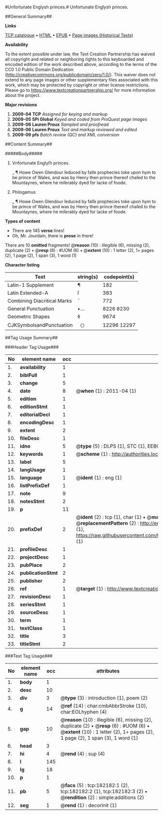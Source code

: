 #Unfortunate Englysh princes.#
Unfortunate Englysh princes.

##General Summary##

**Links**

[TCP catalogue](http://www.ota.ox.ac.uk/tcp/)  • 
[HTML](http://tei.it.ox.ac.uk/tcp/Texts-HTML/free/B00/B00172.html)  • 
[EPUB](http://tei.it.ox.ac.uk/tcp/Texts-EPUB/free/B00/B00172.epub) • 
[Page images (Historical Texts)](https://historicaltexts.jisc.ac.uk/eebo-60827542e)

**Availability**

To the extent possible under law, the Text Creation Partnership has waived all copyright and related or neighboring rights to this keyboarded and encoded edition of the work described above, according to the terms of the CC0 1.0 Public Domain Dedication (http://creativecommons.org/publicdomain/zero/1.0/). This waiver does not extend to any page images or other supplementary files associated with this work, which may be protected by copyright or other license restrictions. Please go to https://www.textcreationpartnership.org/ for more information about the project.

**Major revisions**

1. __2009-04__ __TCP__ *Assigned for keying and markup*
1. __2009-05__ __SPi Global__ *Keyed and coded from ProQuest page images*
1. __2009-06__ __Lauren Proux__ *Sampled and proofread*
1. __2009-06__ __Lauren Proux__ *Text and markup reviewed and edited*
1. __2009-09__ __pfs__ *Batch review (QC) and XML conversion*

##Content Summary##

#####Body#####

1. Vnfortunate Englyſh princes.

    _ ¶ Howe Owen Glendour ſeduced by falſe prophecies toke upon hym to be prince of Wales, and was by Henry then prince thereof chaſed to the Mountaynes, where he miſerably dyed for lacke of foode.

1. Philogamus

    _ ¶ Howe Owen Glendour ſeduced by falſe prophecies toke upon hym to be prince of Wales, and was by Henry then prince thereof chaſed to the Mountaynes, where he miſerably dyed for lacke of foode.

**Types of content**

  * There are 145 **verse** lines!
  * Oh, Mr. Jourdain, there is **prose** in there!

There are 10 **omitted** fragments! 
 @__reason__ (10) : illegible (6), missing (2), duplicate (2)  •  @__resp__ (6) : #UOM (6)  •  @__extent__ (10) : 1 letter (2), 1+ pages (2), 1 page (2), 1 span (3), 1 word (1)

**Character listing**


|Text|string(s)|codepoint(s)|
|---|---|---|
|Latin-1 Supplement|¶|182|
|Latin Extended-A|ſ|383|
|Combining             Diacritical Marks|̄|772|
|General Punctuation|•…|8226 8230|
|Geometric Shapes|◊|9674|
|CJKSymbolsandPunctuation|〈〉|12296 12297|

##Tag Usage Summary##

###Header Tag Usage###

|No|element name|occ|attributes|
|---|---|---|---|
|1.|__availability__|1||
|2.|__biblFull__|1||
|3.|__change__|5||
|4.|__date__|8| @__when__ (1) : 2011-04 (1)|
|5.|__edition__|1||
|6.|__editionStmt__|1||
|7.|__editorialDecl__|1||
|8.|__encodingDesc__|1||
|9.|__extent__|2||
|10.|__fileDesc__|1||
|11.|__idno__|5| @__type__ (5) : DLPS (1), STC (1), EEBO-CITATION (1), OCLC (1), VID (1)|
|12.|__keywords__|1| @__scheme__ (1) : http://authorities.loc.gov/ (1)|
|13.|__label__|5||
|14.|__langUsage__|1||
|15.|__language__|1| @__ident__ (1) : eng (1)|
|16.|__listPrefixDef__|1||
|17.|__note__|9||
|18.|__notesStmt__|2||
|19.|__p__|11||
|20.|__prefixDef__|2| @__ident__ (2) : tcp (1), char (1)  •  @__matchPattern__ (2) : ([0-9\-]+):([0-9IVX]+) (1), (.+) (1)  •  @__replacementPattern__ (2) : http://eebo.chadwyck.com/downloadtiff?vid=$1&page=$2 (1), https://raw.githubusercontent.com/textcreationpartnership/Texts/master/tcpchars.xml#$1 (1)|
|21.|__profileDesc__|1||
|22.|__projectDesc__|1||
|23.|__pubPlace__|2||
|24.|__publicationStmt__|2||
|25.|__publisher__|2||
|26.|__ref__|1| @__target__ (1) : http://www.textcreationpartnership.org/docs/. (1)|
|27.|__revisionDesc__|1||
|28.|__seriesStmt__|1||
|29.|__sourceDesc__|1||
|30.|__term__|1||
|31.|__textClass__|1||
|32.|__title__|3||
|33.|__titleStmt__|2||


###Text Tag Usage###

|No|element name|occ|attributes|
|---|---|---|---|
|1.|__body__|1||
|2.|__desc__|10||
|3.|__div__|3| @__type__ (3) : introduction (1), poem (2)|
|4.|__g__|14| @__ref__ (14) : char:cmbAbbrStroke (10), char:EOLhyphen (4)|
|5.|__gap__|10| @__reason__ (10) : illegible (6), missing (2), duplicate (2)  •  @__resp__ (6) : #UOM (6)  •  @__extent__ (10) : 1 letter (2), 1+ pages (2), 1 page (2), 1 span (3), 1 word (1)|
|6.|__head__|3||
|7.|__hi__|4| @__rend__ (4) : sup (4)|
|8.|__l__|145||
|9.|__lg__|18||
|10.|__p__|1||
|11.|__pb__|5| @__facs__ (5) : tcp:182182:1 (2), tcp:182182:2 (1), tcp:182182:3 (2)  •  @__rendition__ (2) : simple:additions (2)|
|12.|__seg__|1| @__rend__ (1) : decorInit (1)|
